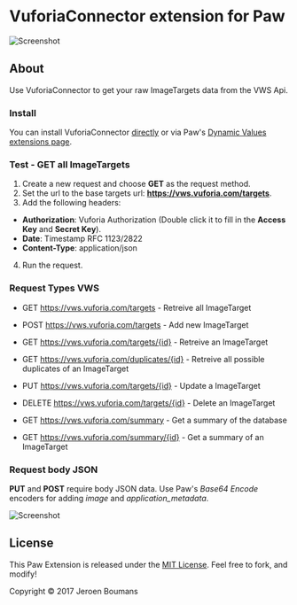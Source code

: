 # VuforiaConnector extension for Paw

![Screenshot](https://raw.githubusercontent.com/jeroenboumans/Paw-VuforiaConnector/master/Screenshot.png)


## About

Use VuforiaConnector to get your raw ImageTargets data from the VWS Api.


### Install 

You can install VuforiaConnector [directly](paw://extensions/nl.studionoorderlicht.PawExtensions.VuforiaConnector?install) or via Paw's [Dynamic Values extensions page](https://paw.cloud/extensions/VuforiaConnector).


### Test - GET all ImageTargets

1. Create a new request and choose **GET** as the request method.
2. Set the url to the base targets url: **https://vws.vuforia.com/targets**.
3. Add the following headers:
  * **Authorization**: Vuforia Authorization (Double click it to fill in the **Access Key** and **Secret Key**).
  * **Date**: Timestamp RFC 1123/2822
  * **Content-Type**: application/json
4. Run the request.


### Request Types VWS

* GET https://vws.vuforia.com/targets - Retreive all ImageTarget
* POST https://vws.vuforia.com/targets - Add new ImageTarget
* GET https://vws.vuforia.com/targets/{id} - Retreive an ImageTarget
* GET https://vws.vuforia.com/duplicates/{id} - Retreive all possible duplicates of an ImageTarget
* PUT https://vws.vuforia.com/targets/{id} - Update a ImageTarget
* DELETE https://vws.vuforia.com/targets/{id} - Delete an ImageTarget

* GET https://vws.vuforia.com/summary - Get a summary of the database
* GET https://vws.vuforia.com/summary/{id} - Get a summary of an ImageTarget


### Request body JSON

**PUT** and **POST** require body JSON data. Use Paw's *Base64 Encode* encoders for adding *image* and *application_metadata*.

![Screenshot](https://raw.githubusercontent.com/jeroenboumans/Paw-VuforiaConnector/master/Screenshot_json.png?i)


## License

This Paw Extension is released under the [MIT License](LICENSE). Feel free to fork, and modify!

Copyright © 2017 Jeroen Boumans

